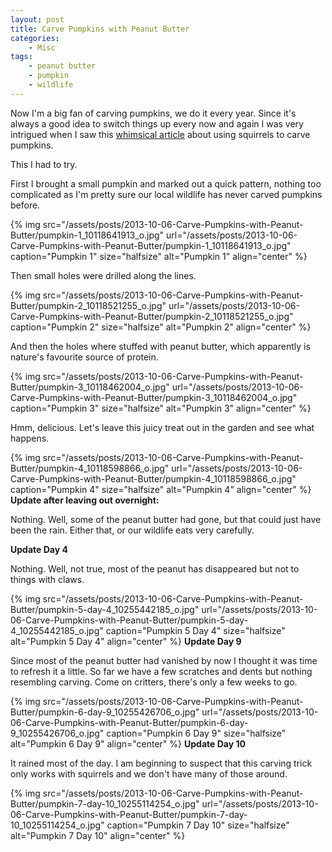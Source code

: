```yaml
---
layout: post
title: Carve Pumpkins with Peanut Butter
categories:
    - Misc
tags:
    - peanut butter
    - pumpkin
    - wildlife
---
```


Now I'm a big fan of carving pumpkins, we do it every year. Since it's always a good idea to switch things up every now and again I was very intrigued when I saw this [whimsical article](http://www.instructables.com/id/Self-Carving-Pumpkin/) about using squirrels to carve pumpkins.

This I had to try.

First I brought a small pumpkin and marked out a quick pattern, nothing too complicated as I'm pretty sure our local wildlife has never carved pumpkins before.

{% img src="/assets/posts/2013-10-06-Carve-Pumpkins-with-Peanut-Butter/pumpkin-1_10118641913_o.jpg" url="/assets/posts/2013-10-06-Carve-Pumpkins-with-Peanut-Butter/pumpkin-1_10118641913_o.jpg" caption="Pumpkin 1" size="halfsize" alt="Pumpkin 1" align="center" %}

Then small holes were drilled along the lines.

{% img src="/assets/posts/2013-10-06-Carve-Pumpkins-with-Peanut-Butter/pumpkin-2_10118521255_o.jpg" url="/assets/posts/2013-10-06-Carve-Pumpkins-with-Peanut-Butter/pumpkin-2_10118521255_o.jpg" caption="Pumpkin 2" size="halfsize" alt="Pumpkin 2" align="center" %}

And then the holes where stuffed with peanut butter, which apparently is nature's favourite source of protein.

{% img src="/assets/posts/2013-10-06-Carve-Pumpkins-with-Peanut-Butter/pumpkin-3_10118462004_o.jpg" url="/assets/posts/2013-10-06-Carve-Pumpkins-with-Peanut-Butter/pumpkin-3_10118462004_o.jpg" caption="Pumpkin 3" size="halfsize" alt="Pumpkin 3" align="center" %}

Hmm, delicious. Let's leave this juicy treat out in the garden and see what happens.

{% img src="/assets/posts/2013-10-06-Carve-Pumpkins-with-Peanut-Butter/pumpkin-4_10118598866_o.jpg" url="/assets/posts/2013-10-06-Carve-Pumpkins-with-Peanut-Butter/pumpkin-4_10118598866_o.jpg" caption="Pumpkin 4" size="halfsize" alt="Pumpkin 4" align="center" %}
<b>Update after leaving out overnight:</b>

Nothing. Well, some of the peanut butter had gone, but that could just have been the rain. Either that, or our wildlife eats very carefully.


<b>Update Day 4</b>

Nothing. Well, not true, most of the peanut has disappeared but not to things with claws. 

{% img src="/assets/posts/2013-10-06-Carve-Pumpkins-with-Peanut-Butter/pumpkin-5-day-4_10255442185_o.jpg" url="/assets/posts/2013-10-06-Carve-Pumpkins-with-Peanut-Butter/pumpkin-5-day-4_10255442185_o.jpg" caption="Pumpkin 5 Day 4" size="halfsize" alt="Pumpkin 5 Day 4" align="center" %}
<b>Update Day 9</b>

Since most of the peanut butter had vanished by now I thought it was time to refresh it a little. So far we have a few scratches and dents but nothing resembling carving. 
Come on critters, there's only a few weeks to go.

{% img src="/assets/posts/2013-10-06-Carve-Pumpkins-with-Peanut-Butter/pumpkin-6-day-9_10255426706_o.jpg" url="/assets/posts/2013-10-06-Carve-Pumpkins-with-Peanut-Butter/pumpkin-6-day-9_10255426706_o.jpg" caption="Pumpkin 6 Day 9" size="halfsize" alt="Pumpkin 6 Day 9" align="center" %}
<b>Update Day 10</b>

It rained most of the day. I am beginning to suspect that this carving trick only works with squirrels and we don't have many of those around.

{% img src="/assets/posts/2013-10-06-Carve-Pumpkins-with-Peanut-Butter/pumpkin-7-day-10_10255114254_o.jpg" url="/assets/posts/2013-10-06-Carve-Pumpkins-with-Peanut-Butter/pumpkin-7-day-10_10255114254_o.jpg" caption="Pumpkin 7 Day 10" size="halfsize" alt="Pumpkin 7 Day 10" align="center" %}
